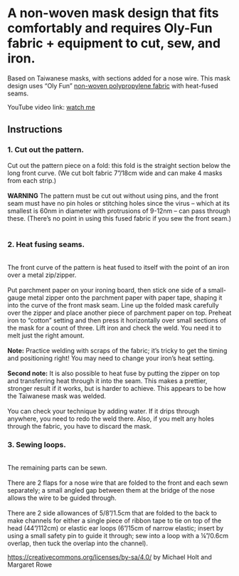 # A non-woven mask design that fits comfortably and requires Oly-Fun fabric + equipment to cut, sew, and iron.

Based on Taiwanese masks, with sections added for a nose wire. This mask design uses  “Oly Fun” <a href="https://makermask.org/materials/"> non-woven polypropylene fabric</a> with heat-fused seams.

YouTube video link: <a href="https://youtu.be/R86P_F-uSVw">watch me</a>

## Instructions

### 1. Cut out the pattern.
Cut out the pattern piece on a fold: this fold is the straight section below the long front curve. (We cut bolt fabric 7”/18cm wide and can make 4 masks from each strip.)</br>
<br>**WARNING** The pattern must be cut out without using pins, and the front seam must have no pin holes or stitching holes since the virus – which at its smallest is 60nm in diameter with protrusions of 9-12nm – can pass through these. (There’s no point in using this fused fabric if you sew the front seam.)</br>
<br>

### 2. Heat fusing seams.
<br>The front curve of the pattern is heat fused to itself with the point of an iron over a metal zip/zipper.</br>
<br>Put parchment paper on your ironing board, then stick one side of a small-gauge metal zipper onto the parchment paper with paper tape, shaping it into the curve of the front mask seam. Line up the folded mask carefully over the zipper and place another piece of parchment paper on top. Preheat iron to “cotton” setting and then press it horizontally over small sections of the mask for a count of three. Lift iron and check the weld. You need it to melt just the right amount.</br> <br>**Note:** Practice welding with scraps of the fabric; it’s tricky to get the timing and positioning right! You may need to change your iron’s heat setting.</br>
<br>**Second note:** It is also possible to heat fuse by putting the zipper on top and transferring heat through it into the seam. This makes a prettier, stronger result if it works, but is harder to achieve. This appears to be how the Taiwanese mask was welded.</br>
<br>You can check your technique by adding water. If it drips through anywhere, you need to redo the weld there. Also, if you melt any holes through the fabric, you have to discard the mask.</br>

### 3. Sewing loops.
<br>The remaining parts can be sewn.</br> 
<br>There are 2 flaps for a nose wire that are folded to the front and each sewn separately; a small angled gap between them at the bridge of the nose allows the wire to be guided through.</br> 
</br>There are 2 side allowances of 5/8”/1.5cm that are folded to the back to make channels for either a single piece of ribbon tape to tie on top of the head (44”/112cm) or elastic ear loops (6”/15cm of narrow elastic; insert by using a small safety pin to guide it through; sew into a loop with a ¼”/0.6cm overlap, then tuck the overlap into the channel).  

https://creativecommons.org/licenses/by-sa/4.0/
 by Michael Holt and Margaret Rowe
